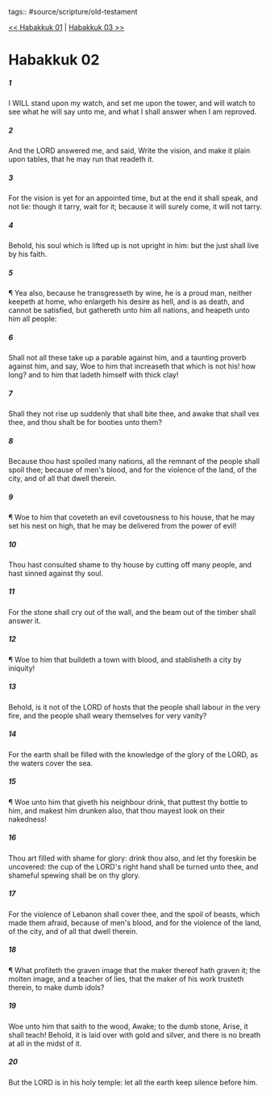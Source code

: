 tags:: #source/scripture/old-testament

[<< Habakkuk 01](old-testament/35_Habakkuk/Habakkuk_01.md) | [Habakkuk 03 >>](old-testament/35_Habakkuk/Habakkuk_03.md)

# Habakkuk 02

##### 1

I WILL stand upon my watch, and set me upon the tower, and will watch to see what he will say unto me, and what I shall answer when I am reproved.

##### 2

And the LORD answered me, and said, Write the vision, and make it plain upon tables, that he may run that readeth it.

##### 3

For the vision is yet for an appointed time, but at the end it shall speak, and not lie: though it tarry, wait for it; because it will surely come, it will not tarry.

##### 4

Behold, his soul which is lifted up is not upright in him: but the just shall live by his faith.

##### 5

¶ Yea also, because he transgresseth by wine, he is a proud man, neither keepeth at home, who enlargeth his desire as hell, and is as death, and cannot be satisfied, but gathereth unto him all nations, and heapeth unto him all people:

##### 6

Shall not all these take up a parable against him, and a taunting proverb against him, and say, Woe to him that increaseth that which is not his! how long? and to him that ladeth himself with thick clay!

##### 7

Shall they not rise up suddenly that shall bite thee, and awake that shall vex thee, and thou shalt be for booties unto them?

##### 8

Because thou hast spoiled many nations, all the remnant of the people shall spoil thee; because of men's blood, and for the violence of the land, of the city, and of all that dwell therein.

##### 9

¶ Woe to him that coveteth an evil covetousness to his house, that he may set his nest on high, that he may be delivered from the power of evil!

##### 10

Thou hast consulted shame to thy house by cutting off many people, and hast sinned against thy soul.

##### 11

For the stone shall cry out of the wall, and the beam out of the timber shall answer it.

##### 12

¶ Woe to him that buildeth a town with blood, and stablisheth a city by iniquity!

##### 13

Behold, is it not of the LORD of hosts that the people shall labour in the very fire, and the people shall weary themselves for very vanity?

##### 14

For the earth shall be filled with the knowledge of the glory of the LORD, as the waters cover the sea.

##### 15

¶ Woe unto him that giveth his neighbour drink, that puttest thy bottle to him, and makest him drunken also, that thou mayest look on their nakedness!

##### 16

Thou art filled with shame for glory: drink thou also, and let thy foreskin be uncovered: the cup of the LORD's right hand shall be turned unto thee, and shameful spewing shall be on thy glory.

##### 17

For the violence of Lebanon shall cover thee, and the spoil of beasts, which made them afraid, because of men's blood, and for the violence of the land, of the city, and of all that dwell therein.

##### 18

¶ What profiteth the graven image that the maker thereof hath graven it; the molten image, and a teacher of lies, that the maker of his work trusteth therein, to make dumb idols?

##### 19

Woe unto him that saith to the wood, Awake; to the dumb stone, Arise, it shall teach! Behold, it is laid over with gold and silver, and there is no breath at all in the midst of it.

##### 20

But the LORD is in his holy temple: let all the earth keep silence before him.
